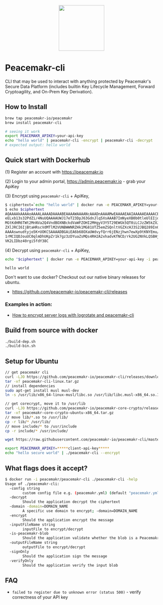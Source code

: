 <p align="center">
  <br>
    <img src="https://admin.peacemakr.io/images/PeacemakrP-Golden.png" width="150"/>
  <br>
</p>

# Peacemakr-cli
CLI that may be used to interact with anything protected by Peacemakr's Secure Data Platform (includes builtin Key Lifecycle Management, Forward Cryptoagility, and On-Prem Key Derivation).

## How to Install
```sh
brew tap peacemakr-io/peacemakr
brew install peacemakr-cli

# seeing it work
export PEACEMAKR_APIKEY=your-api-key
echo "hello world" | peacemakr-cli -encrypt | peacemakr-cli -decrypt
# expected output: hello world
```

## Quick start with Dockerhub
 (1) Register an account with https://peacemakr.io

 (2) Login to your admin portal, https://admin.peacemakr.io - grab your ApiKey

 (3) Encrypt using `peacemakr-cli` + ApiKey,
```sh
$ ciphertext=`echo "hello world" | docker run -e PEACEMAKR_APIKEY=your-api-key -i peacemakr/peacemakr-cli ./peacemakr-cli -encrypt`
$ echo $ciphertext
AQAAAAkAAAAoAAAALAAAADAAAABEAAAAWAAAANcAAADnAAAAMwEAAAAEAAIAAAAAEAAAACEI
eELxb13s32PdZi/4NuUQAAAAUWJ17eT23DpJ63GdnJlq5XsAAAB7ImNyeXB0b0tleUlEIjoi
MGtKdHR6TWt2MnNVa2Q4VndBOXNBckdVaWFZOHI2MHgyV3Y5T29EWGk5QT0iLCJzZW5kZXJL
ZXlJRCI6IjBtaHRscVdMTlM2VUNBWWNRZHk1MG81UTZ5emZSQnltVGZXcHJ3S2JBQ289In0M
AAAAswnudtyjo5K+UOKCSAAAADBGAiEA6b68OXaUWdvyfQrr6jENzjhwn7ewXp9tKNYEmu/W
1rMCIQDJouUC0qlmDhUKpZr1k7gz3zDYuaZsMQs4RH2A2xhadvKfNCD/rk2UG2NVkLQSBHjF
VK2LIDbz40rgi5fdY38C
```
(4) Decrypt using `peacemakr-cli` + ApiKey,
```sh
echo "$ciphertext" | docker run -e PEACEMAKR_APIKEY=your-api-key -i peacemakr/peacemakr-cli ./peacemakr-cli -decrypt 2>/dev/null

hello world
```


Don't want to use docker? Checkout out our native binary releases for ubuntu.
 * https://github.com/peacemakr-io/peacemakr-cli/releases

### Examples in action:
 * [How to encrypt server logs with logrotate and peacemakr-cli](https://medium.com/@danielhuang37/encrypting-all-your-logs-in-2-easy-steps-using-logrotate-and-peacemakr-8ad9cbfe1b4c)

## Build from source with docker
```sh
./build-dep.sh
./build-bin.sh
```

## Setup for Ubuntu
```sh
// get peacemakr cli
curl -LJO https://github.com/peacemakr-io/peacemakr-cli/releases/download/v0.3.0/peacemakr-cli-linux.tar.gz
tar -xf peacemakr-cli-linux.tar.gz
// install dependencies
sudo apt-get install musl musl-dev
ln -s /usr/lib/x86_64-linux-musl/libc.so /usr/lib/libc.musl-x86_64.so.1

// get corecrypt, move it to /usr/lib
curl -LJO https://github.com/peacemakr-io/peacemakr-core-crypto/releases/download/v0.2.2/peacemakr-core-crypto-ubuntu-x86_64.tar.gz
tar -xf peacemakr-core-crypto-ubuntu-x86_64.tar.gz
// move lib/*.so to /usr/lib/
cp -r lib/* /usr/lib/
// move include/* to /usr/include
cp -r include/* /usr/include/

wget https://raw.githubusercontent.com/peacemakr-io/peacemakr-cli/master/peacemakr.yml

export PEACEMAKR_APIKEY=*****client-api-key*****
echo "hello secure world" | ./peacemakr-cli --encrypt
```

## What flags does it accept?
```sh
$ docker run -i peacemakr/peacemakr-cli ./peacemakr-cli -help
Usage of ./peacemakr-cli:
  -config string
        custom config file e.g. (peacemakr.yml) (default "peacemakr.yml")
  -decrypt
        Should the application decrypt the ciphertext
  -domain -domain=DOMAIN_NAME
        A specific use domain to encrypt; -domain=DOMAIN_NAME
  -encrypt
        Should the application encrypt the message
  -inputFileName string
        inputFile to encrypt/decrypt
  -is-peacemakr-blob
        Should the application validate whether the blob is a Peacemakr blob or not
  -outputFileName string
        outputFile to encrypt/decrypt
  -signOnly
        Should the application sign the message
  -verifyOnly
        Should the application verify the input blob
```

## FAQ

 * `failed to register due to unknown error (status 500)` - verify correctness of your API key
